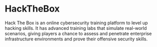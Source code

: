 # HackTheBox

Hack The Box is an online cybersecurity training platform to level up hacking skills. It has advanced training labs that simulate real-world scenarios, giving players a chance to assess and penetrate enterprise infrastructure environments and prove their offensive security skills.